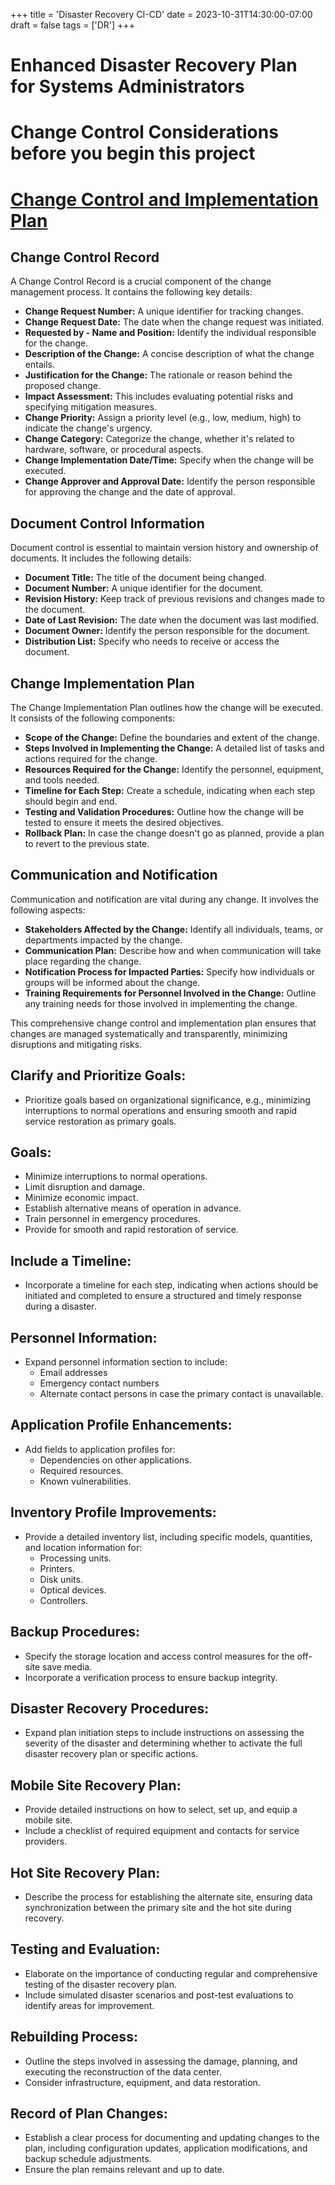 +++
title = 'Disaster Recovery CI-CD'
date = 2023-10-31T14:30:00-07:00
draft = false
tags = ['DR']
+++

# Enhanced Disaster Recovery Plan for Systems Administrators

# Change Control Considerations before you begin this project  
# [Change Control and Implementation Plan](https://github.com/grcandme/ISO_Change_Control_Process/blob/main/Business%20Continuity/folder%20structure.md#integrated)

## Change Control Record
A Change Control Record is a crucial component of the change management process. It contains the following key details:

- **Change Request Number:** A unique identifier for tracking changes.
- **Change Request Date:** The date when the change request was initiated.
- **Requested by - Name and Position:** Identify the individual responsible for the change.
- **Description of the Change:** A concise description of what the change entails.
- **Justification for the Change:** The rationale or reason behind the proposed change.
- **Impact Assessment:** This includes evaluating potential risks and specifying mitigation measures.
- **Change Priority:** Assign a priority level (e.g., low, medium, high) to indicate the change's urgency.
- **Change Category:** Categorize the change, whether it's related to hardware, software, or procedural aspects.
- **Change Implementation Date/Time:** Specify when the change will be executed.
- **Change Approver and Approval Date:** Identify the person responsible for approving the change and the date of approval.

## Document Control Information
Document control is essential to maintain version history and ownership of documents. It includes the following details:

- **Document Title:** The title of the document being changed.
- **Document Number:** A unique identifier for the document.
- **Revision History:** Keep track of previous revisions and changes made to the document.
- **Date of Last Revision:** The date when the document was last modified.
- **Document Owner:** Identify the person responsible for the document.
- **Distribution List:** Specify who needs to receive or access the document.

## Change Implementation Plan
The Change Implementation Plan outlines how the change will be executed. It consists of the following components:

- **Scope of the Change:** Define the boundaries and extent of the change.
- **Steps Involved in Implementing the Change:** A detailed list of tasks and actions required for the change.
- **Resources Required for the Change:** Identify the personnel, equipment, and tools needed.
- **Timeline for Each Step:** Create a schedule, indicating when each step should begin and end.
- **Testing and Validation Procedures:** Outline how the change will be tested to ensure it meets the desired objectives.
- **Rollback Plan:** In case the change doesn't go as planned, provide a plan to revert to the previous state.

## Communication and Notification
Communication and notification are vital during any change. It involves the following aspects:

- **Stakeholders Affected by the Change:** Identify all individuals, teams, or departments impacted by the change.
- **Communication Plan:** Describe how and when communication will take place regarding the change.
- **Notification Process for Impacted Parties:** Specify how individuals or groups will be informed about the change.
- **Training Requirements for Personnel Involved in the Change:** Outline any training needs for those involved in implementing the change.

This comprehensive change control and implementation plan ensures that changes are managed systematically and transparently, minimizing disruptions and mitigating risks.


## Clarify and Prioritize Goals:
- Prioritize goals based on organizational significance, e.g., minimizing interruptions to normal operations and ensuring smooth and rapid service restoration as primary goals.

## Goals:
- Minimize interruptions to normal operations.
- Limit disruption and damage.
- Minimize economic impact.
- Establish alternative means of operation in advance.
- Train personnel in emergency procedures.
- Provide for smooth and rapid restoration of service.

## Include a Timeline:
- Incorporate a timeline for each step, indicating when actions should be initiated and completed to ensure a structured and timely response during a disaster.

## Personnel Information:
- Expand personnel information section to include:
  - Email addresses
  - Emergency contact numbers
  - Alternate contact persons in case the primary contact is unavailable.

## Application Profile Enhancements:
- Add fields to application profiles for:
  - Dependencies on other applications.
  - Required resources.
  - Known vulnerabilities.

## Inventory Profile Improvements:
- Provide a detailed inventory list, including specific models, quantities, and location information for:
  - Processing units.
  - Printers.
  - Disk units.
  - Optical devices.
  - Controllers.

## Backup Procedures:
- Specify the storage location and access control measures for the off-site save media.
- Incorporate a verification process to ensure backup integrity.

## Disaster Recovery Procedures:
- Expand plan initiation steps to include instructions on assessing the severity of the disaster and determining whether to activate the full disaster recovery plan or specific actions.

## Mobile Site Recovery Plan:
- Provide detailed instructions on how to select, set up, and equip a mobile site.
- Include a checklist of required equipment and contacts for service providers.

## Hot Site Recovery Plan:
- Describe the process for establishing the alternate site, ensuring data synchronization between the primary site and the hot site during recovery.

## Testing and Evaluation:
- Elaborate on the importance of conducting regular and comprehensive testing of the disaster recovery plan.
- Include simulated disaster scenarios and post-test evaluations to identify areas for improvement.

## Rebuilding Process:
- Outline the steps involved in assessing the damage, planning, and executing the reconstruction of the data center.
- Consider infrastructure, equipment, and data restoration.

## Record of Plan Changes:
- Establish a clear process for documenting and updating changes to the plan, including configuration updates, application modifications, and backup schedule adjustments.
- Ensure the plan remains relevant and up to date.

